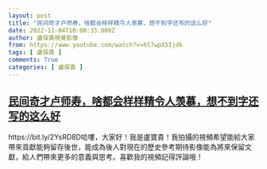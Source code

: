 ```yaml
---
layout: post
title: "民间奇才卢师寿，啥都会样样精令人羡慕，想不到字还写的这么好"
date: 2022-11-04T10:00:33.000Z
author: 盧保貴視覺影像
from: https://www.youtube.com/watch?v=hl7wpX5Ijdk
tags: [ 盧保貴 ]
comments: True
categories: [ 盧保貴 ]
---
```

<!--1667556033000-->
[民间奇才卢师寿，啥都会样样精令人羡慕，想不到字还写的这么好](https://www.youtube.com/watch?v=hl7wpX5Ijdk)
------

<div>
https://bit.ly/2YsRD8D哈嘍，大家好！我是盧寶貴！我拍攝的視頻希望能給大家帶來貢獻能夠留存後世，能成為後人對現在的歷史參考期待影像能為將來保留文獻，給人們帶來更多的意義與思考。喜歡我的視頻記得評論哦！
</div>
